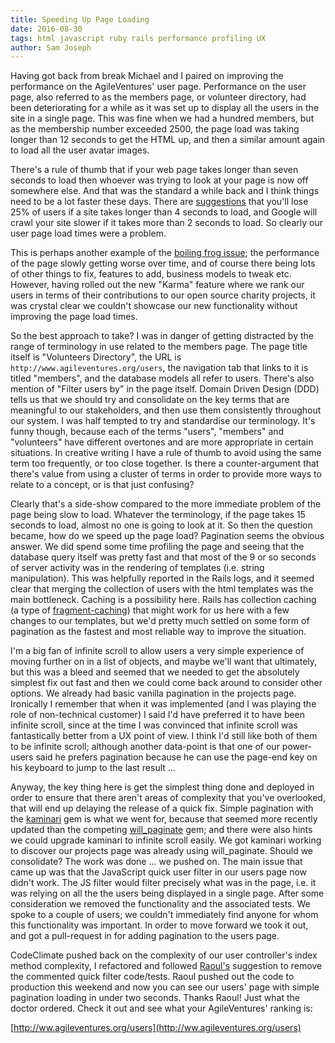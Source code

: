 ```yaml
---
title: Speeding Up Page Loading
date: 2016-08-30
tags: html javascript ruby rails performance profiling UX
author: Sam Joseph
---
```


Having got back from break Michael and I paired on improving the performance on the AgileVentures' user page.  Performance on the user page, also referred to as the members page, or volunteer directory, had been deteriorating for a while as it was set up to display all the users in the site in a single page.  This was fine when we had a hundred members, but as the membership number exceeded 2500, the page load was taking longer than 12 seconds to get the HTML up, and then a similar amount again to load all the user avatar images.

There's a rule of thumb that if your web page takes longer than seven seconds to load then whoever was trying to look at your page is now off somewhere else.  And that was the standard a while back and I think things need to be a lot faster these days.  There are [suggestions](http://www.hobo-web.co.uk/your-website-design-should-load-in-4-seconds/) that you'll lose 25% of users if a site takes longer than 4 seconds to load, and Google will crawl your site slower if it takes more than 2 seconds to load.  So clearly our user page load times were a problem.  

This is perhaps another example of the [boiling frog issue](http://blog.agileventures.org/did-we-boil-a-frog/); the performance of the page slowly getting worse over time, and of course there being lots of other things to fix, features to add, business models to tweak etc.  However, having rolled out the new "Karma" feature where we rank our users in terms of their contributions to our open source charity projects, it was crystal clear we couldn't showcase our new functionality without improving the page load times. 

So the best approach to take?  I was in danger of getting distracted by the range of terminology in use related to the members page.  The page title itself is "Volunteers Directory", the URL is `http://www.agileventures.org/users`, the navigation tab that links to it is titled "members", and the database models all refer to users.  There's also mention of "Filter users by" in the page itself.  Domain Driven Design (DDD) tells us that we should try and consolidate on the key terms that are meaningful to our stakeholders, and then use them consistently throughout our system. I was half tempted to try and standardise our terminology.  It's funny though, because each of the terms "users", "members" and "volunteers" have different overtones and are more appropriate in certain situations.  In creative writing I have a rule of thumb to avoid using the same term too frequently, or too close together.  Is there a counter-argument that there's value from using a cluster of terms in order to provide more ways to relate to a concept, or is that just confusing?

Clearly that's a side-show compared to the more immediate problem of the page being slow to load.  Whatever the terminology, if the page takes 15 seconds to load, almost no one is going to look at it.  So then the question became, how do we speed up the page load?  Pagination seems the obvious answer.  We did spend some time profiling the page and seeing that the database query itself was pretty fast and that most of the 9 or so seconds of server activity was in the rendering of templates (i.e. string manipulation). This was helpfully reported in the Rails logs, and it seemed clear that merging the collection of users with the html templates was the main bottleneck.  Caching is a possibility here.  Rails has collection caching (a type of [fragment-caching](http://guides.rubyonrails.org/caching_with_rails.html#fragment-caching)) that might work for us here with a few changes to our templates, but we'd pretty much settled on some form of pagination as the fastest and most reliable way to improve the situation.

I'm a big fan of infinite scroll to allow users a very simple experience of moving further on in a list of objects, and maybe we'll want that ultimately, but this was a bleed and seemed that we needed to get the absolutely simplest fix out fast and then we could come back around to consider other options.  We already had basic vanilla pagination in the projects page.  Ironically I remember that when it was implemented (and I was playing the role of non-technical customer) I said I'd have preferred it to have been infinite scroll, since at the time I was convinced that infinite scroll was fantastically better from a UX point of view.  I think I'd still like both of them to be infinite scroll; although another data-point is that one of our power-users said he prefers pagination because he can use the page-end key on his keyboard to jump to the last result ...

Anyway, the key thing here is get the simplest thing done and deployed in order to ensure that there aren't areas of complexity that you've overlooked, that will end up delaying the release of a quick fix.  Simple pagination with the [kaminari](https://github.com/amatsuda/kaminari) gem is what we went for, because that seemed more recently updated than the competing [will_paginate](https://github.com/mislav/will_paginate) gem; and there were also hints we could upgrade kaminari to infinite scroll easily.  We got kaminari working to discover our projects page was already using will_paginate.  Should we consolidate?  The work was done ... we pushed on.  The main issue that came up was that the JavaScript quick user filter in our users page now didn't work.  The JS filter would filter precisely what was in the page, i.e. it was relying on all the the users being displayed in a single page.  After some consideration we removed the functionality and the associated tests.  We spoke to a couple of users; we couldn't immediately find anyone for whom this functionality was important.  In order to move forward we took it out, and got a pull-request in for adding pagination to the users page.

CodeClimate pushed back on the complexity of our user controller's index method complexity, I refactored and followed [Raoul's](https://github.com/diraulo) suggestion to remove the commented quick filter code/tests.  Raoul pushed out the code to production this weekend and now you can see our users' page with simple pagination loading in under two seconds.  Thanks Raoul!  Just what the doctor ordered.  Check it out and see what your AgileVentures' ranking is:

[http://ww.agileventures.org/users](http://ww.agileventures.org/users)